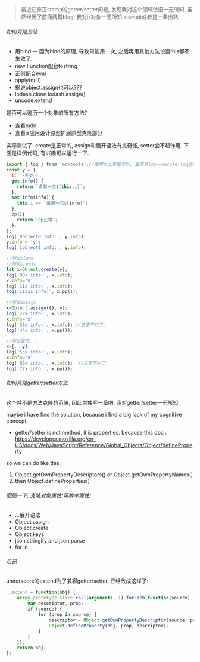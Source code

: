 > 最近在修正stamp的getter/setter问题, 发现我对这个领域依旧一无所知, 虽然经历了前面两篇blog: 
> 我对js对象一无所知
> stampit或者是一条出路

###### 如何克隆方法

- 用bind   — 因为bind的原理, 导致只能用一次, 之后再用其他方法设置this都不生效了.
- new Function配合tostring
- 正则配合eval
- apply(null)  
- 据说object.assign也可以???
- lodash.clone lodash.assign()
- uncode.extend

是否可以遍历一个对象的所有方法?

- 查看mdn
- 查看js应用设计原型扩展原型克隆部分

实际测试了: create是正常的, assign和展开语法有点奇怪, setter会不起作用. 下面是样例代码, 有兴趣可以运行一下.

```js
import { log } from 'mcktools';//使用什么库都可以, 最简单log=console.log也行.
const y = {
  i: '-初始-',
  get info() {
    return `读取一次${this.i}`;
  },
  set info(info) {
    this.i += `设置一次${info}`;
  },
  pp(){
    return 'pp正常';
  },
};
log('0object0 info:', y.info);
y.info = 'y';
log('1object1 info:', y.info);

//测试clone
//测试create
let x=Object.create(y);
log('00x info:', x.info);
x.info='x'
log('11x info:', x.info);
log('11x11 info:', x.pp());

//测试assign
x=Object.assign({}, y);
log('22x info:', x.info);
x.info='x'
log('33x info:', x.info); //这里不对了.
log('44x info:', x.pp());

//测试展开...
x={...y};
log('55x info:', x.info);
x.info='x'
log('66x info:', x.info);  //这里不对了.
log('77x info:', x.pp());
```

###### 如何克隆getter/setter方法

这个并不是方法克隆的范畴, 因此单独写一篇吧: 我对getter/setter一无所知.

maybe i have find the solution, because i find a big lack of my cognitive concept.

- getter/setter is not method, it is properties.
  because this doc : https://developer.mozilla.org/en-US/docs/Web/JavaScript/Reference/Global_Objects/Object/defineProperty

so we can do like this:

1. Object.getOwnPropertyDescriptors() or Object.getOwnPropertyNames()
2. then Object.defineProperties()



###### 回顾一下, 克隆对象属性(可枚举属性)

- …展开语法
- Object.assign
- Object.create
- Object.keys
- json.stringify and json.parse
- for in



###### 后记

underscore的extend为了兼容getter/setter, 已经改成这样了:

```js
_.extend = function(obj) {
    Array.prototype.slice.call(arguments, 1).forEach(function(source) {
        var descriptor, prop;
        if (source) {
            for (prop in source) {
                descriptor = Object.getOwnPropertyDescriptor(source, prop);
                Object.defineProperty(obj, prop, descriptor);
            }
        }
    });
    return obj;
};
```

